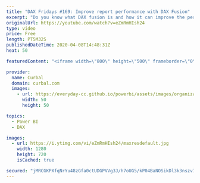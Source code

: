 ```yaml
---
title: "DAX Fridays #169: Improve report performance with DAX Fusion"
excerpt: "Do you know what DAX fusion is and how it can improve the performace of your reports?  Lets go through it in todays video.  Links to resources mentioned in the video. Phil Seamak blog post: https://dax.tips/2019/08/05/dax-fusion/ Formula engine vs Storage engine: https://www.youtube.com/watch?v=wvbzMwtZSKM"
originalUrl: https://youtube.com/watch?v=eZmRmHIsh24
type: video
price: Free
length: PT5M32S
publishedDateTime: 2020-04-08T14:48:31Z
heat: 50

featuredContent: "<iframe width=\"800\" height=\"500\" frameborder=\"0\" src=\"https://www.youtube.com/embed/eZmRmHIsh24\" allow=\"accelerometer; autoplay; encrypted-media; gyroscope; picture-in-picture\" allowfullscreen></iframe>"

provider:
  name: Curbal
  domain: curbal.com
  images:
    - url: https://everyday-cc.github.io/powerbi/assets/images/organizations/curbal.com-50x50.jpg
      width: 50
      height: 50

topics:
  - Power BI
  - DAX

images:
  - url: https://i.ytimg.com/vi/eZmRmHIsh24/maxresdefault.jpg
    width: 1280
    height: 720
    isCached: true

secured: "jMRCGKPXfqNrYu48zGfa0ctUDGPVVg3J/h7oUG5/kP04BaNOSikDl3k3nszv7/4dYS7w8etvG4OatnZyYcdnGgkAWVwwwLpyH3t86eSLDkI6PNpTeAKuNLvVJKIodrPRE0f6wFys+yxAg8lKRXd9lHAN6oi1OZd0QF9x/OVSDSPNqoMFwXAcs0LoIjJ6NuWCKMW2tN2ChBjLfIyT2N+l9gOxuNh4ahhzHKB9IDxQzUN0ItxqTUQSeJ5CNnSwx3nowJntEPc+6F3nsSeZ2Vc62RE87NEs+uvbZc+d78NUuaN92Hv89vDGY/GyZ//ufh4PlZ3jaNxpi4UjJpC+8TuA2NBLqbWqqT/kdGTPUJS77go4qu7Y7eaT3iAlVWGqbnuluubfzO8qy6GIkruDF44cCZHjAkTJ63qdLAT052kHepc=;yfSTz6mO8DEznDOcPan4Yw=="
---
```


